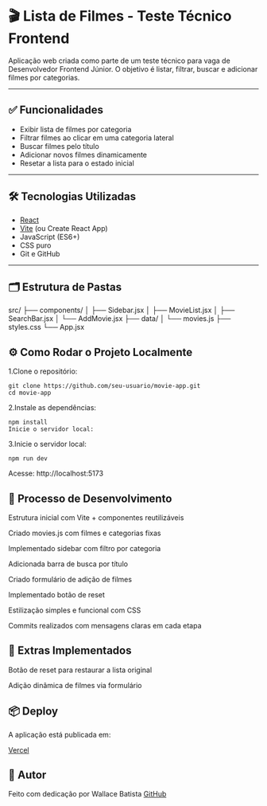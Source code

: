 # 🎬 Lista de Filmes - Teste Técnico Frontend

Aplicação web criada como parte de um teste técnico para vaga de Desenvolvedor Frontend Júnior. O objetivo é listar, filtrar, buscar e adicionar filmes por categorias.

---

## ✅ Funcionalidades

- Exibir lista de filmes por categoria
- Filtrar filmes ao clicar em uma categoria lateral
- Buscar filmes pelo título
- Adicionar novos filmes dinamicamente
- Resetar a lista para o estado inicial

---

## 🛠️ Tecnologias Utilizadas

- [React](https://reactjs.org/)
- [Vite](https://vitejs.dev/) (ou Create React App)
- JavaScript (ES6+)
- CSS puro
- Git e GitHub

---

## 🗂️ Estrutura de Pastas

src/
├── components/
│   ├── Sidebar.jsx
│   ├── MovieList.jsx
│   ├── SearchBar.jsx
│   └── AddMovie.jsx
├── data/
│   └── movies.js
├── styles.css
└── App.jsx

## ⚙️ Como Rodar o Projeto Localmente
  1.Clone o repositório:
  
    git clone https://github.com/seu-usuario/movie-app.git
    cd movie-app
    
  2.Instale as dependências:
  
    npm install
    Inicie o servidor local:

  3.Inicie o servidor local:
  
    npm run dev
    
  Acesse: http://localhost:5173

## 🧠 Processo de Desenvolvimento
Estrutura inicial com Vite + componentes reutilizáveis

Criado movies.js com filmes e categorias fixas

Implementado sidebar com filtro por categoria

Adicionada barra de busca por título

Criado formulário de adição de filmes

Implementado botão de reset

Estilização simples e funcional com CSS

Commits realizados com mensagens claras em cada etapa

## 🚀 Extras Implementados
Botão de reset para restaurar a lista original

Adição dinâmica de filmes via formulário

## 📦 Deploy
A aplicação está publicada em:

[Vercel](https://movie-73rprd83d-waallbatistas-projects.vercel.app)

## 🤝 Autor
Feito com dedicação por Wallace Batista
[GitHub](https://github.com/waallbatista)
